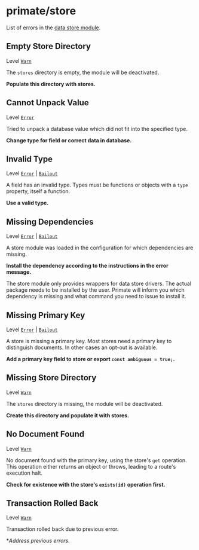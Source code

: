 # primate/store

List of errors in the [data store module](/modules/store).

## Empty Store Directory

Level [`Warn`][warn]

The `stores` directory is empty, the module will be deactivated.

**Populate this directory with stores.**

## Cannot Unpack Value

Level [`Error`][error]

Tried to unpack a database value which did not fit into the specified type.

**Change type for field or correct data in database.**

## Invalid Type

Level [`Error`][error] | [`Bailout`][bailout]

A field has an invalid type. Types must be functions or objects with a `type`
property, itself a function.

**Use a valid type.**

## Missing Dependencies

Level [`Error`][error] | [`Bailout`][bailout]

A store module was loaded in the configuration for which dependencies are
missing.

**Install the dependency according to the instructions in the error message.**

The store module only provides wrappers for data store drivers. The actual
package needs to be installed by the user. Primate will inform you which
dependency is missing and what command you need to issue to install it.

[bailout]: /guide/logging#bailout

## Missing Primary Key

Level [`Error`][error] | [`Bailout`][bailout]

A store is missing a primary key. Most stores need a primary key to distinguish
documents. In other cases an opt-out is available.

**Add a primary key field to store or export `const ambiguous = true;`.**

## Missing Store Directory

Level [`Warn`][warn]

The `stores` directory is missing, the module will be deactivated.

**Create this directory and populate it with stores.**

## No Document Found

Level [`Warn`][warn]

No document found with the primary key, using the store's `get` operation. This
operation either returns an object or throws, leading to a route's execution
halt.

**Check for existence with the store's `exists(id)` operation first.**

## Transaction Rolled Back

Level [`Warn`][warn]

Transaction rolled back due to previous error.

**Address previous errors.*

[error]: /guide/logging#error
[bailout]: /guide/logging#bailout
[warn]: /guide/logging#warn
